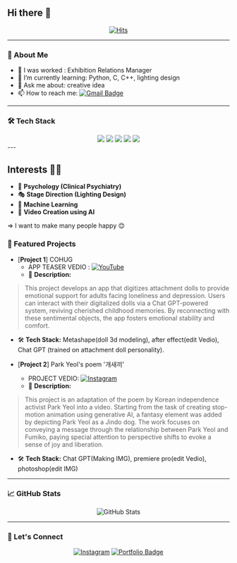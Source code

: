 ## Hi there 👋  

<div align="center">

[![Hits](https://hits.seeyoufarm.com/api/count/incr/badge.svg?url=https%3A%2F%2Fgithub.com%2FYourGitHubUsername&count_bg=%2379C83D&title_bg=%23555555&icon=&icon_color=%23E7E7E7&title=hits&edge_flat=false)](https://hits.seeyoufarm.com)  

</div>  

---

### 🐘 About Me  

- 🔭 I was worked : Exhibition Relations Manager
- 🌱 I’m currently learning: Python, C, C++, lighting design
- 💬 Ask me about: creative idea
- 📫 How to reach me: [![Gmail Badge](https://img.shields.io/badge/-causoupinsong@gmail.com-c14438?style=flat&logo=Gmail&logoColor=white&link=mailto:causoupinsong@gmail.com)](mailto:causoupinsong@gmail.com)  

---

### 🛠️ Tech Stack  

<div align="center">
  <img src="https://img.shields.io/badge/C-00599C?style=flat&logo=c&logoColor=white"/>
  <img src="https://img.shields.io/badge/C++-00599C?style=flat&logo=c%2B%2B&logoColor=white"/>
  <img src="https://img.shields.io/badge/Python-3776AB?style=flat&logo=python&logoColor=white"/>
  <img src="https://img.shields.io/badge/Adobe Photoshop-31A8FF?style=flat&logo=adobe-photoshop&logoColor=white"/>
  <img src="https://img.shields.io/badge/Adobe Premiere Pro-9999FF?style=flat&logo=adobe-premiere-pro&logoColor=white"/>

</div>  
---

## Interests 👩‍💻

- 🧠 **Psychology (Clinical Psychiatry)**
- 🎭 **Stage Direction (Lighting Design)**
- 🤖 **Machine Learning**
- 🎥 **Video Creation using AI**

=> I want to make many people happy 😊

### 🌟 Featured Projects  

- [**Project 1**] COHUG
  - APP TEASER VEDIO : [![YouTube](https://img.shields.io/badge/YouTube-FF0000?style=flat&logo=youtube&logoColor=white)](https://youtu.be/mY3OEdQL2KY?si=ixElkYWFh6Dx7eLx)
  - 🚀 **Description:**
> This project develops an app that digitizes attachment dolls to provide emotional support for adults facing loneliness and depression. Users can interact with their digitalized dolls via a Chat GPT-powered system, reviving cherished childhood memories. By reconnecting with these sentimental objects, the app fosters emotional stability and comfort.
  - 🛠️ **Tech Stack:** Metashape(doll 3d modeling), after effect(edit Vedio), Chat GPT (trained on attachment doll personality).  

- [**Project 2**]  Park Yeol's poem '개새끼'
  - PROJECT VEDIO: [![Instagram](https://img.shields.io/badge/Instagram-E4405F?style=flat&logo=instagram&logoColor=white)](https://www.instagram.com/reel/C9PrDf_ygFZ/?utm_source=ig_web_copy_link&igsh=MzRlODBiNWFlZA==)
  - 🚀 **Description:**
> This project is an adaptation of the poem by Korean independence activist Park Yeol into a video. Starting from the task of creating stop-motion animation using generative AI, a fantasy element was added by depicting Park Yeol as a Jindo dog. The work focuses on conveying a message through the relationship between Park Yeol and Fumiko, paying special attention to perspective shifts to evoke a sense of joy and liberation.
  - 🛠️ **Tech Stack:** Chat GPT(Making IMG), premiere pro(edit Vedio), photoshop(edit IMG)

---


### 📈 GitHub Stats  

<div align="center">

![GitHub Stats](https://github-readme-stats.vercel.app/api?username=soupinsong&show_icons=true&theme=radical)  

 
</div>

---

### 🤝 Let's Connect  

<div align="center">

[![Instagram](https://img.shields.io/badge/Instagram-E4405F?style=flat&logo=instagram&logoColor=white)](https://www.instagram.com/soup_in_artech?utm_source=ig_web_button_share_sheet&igsh=ZDNlZDc0MzIxNw==)
[![Portfolio Badge](https://img.shields.io/badge/-Portfolio-black?style=flat-square&logo=github&logoColor=white)](https://github.com/soupinsong)

</div>
